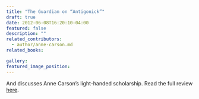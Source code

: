 ```yaml
---
title: "The Guardian on “Antigonick”"
draft: true
date: 2012-06-08T16:20:10-04:00
featured: false
description: ""
related_contributors:
  - author/anne-carson.md
related_books:

gallery:
featured_image_position: 
---
```


And discusses Anne Carson’s light-handed scholarship. Read the full review [here](http://www.guardian.co.uk/books/2012/jun/08/antigonick-anne-carson-review). 

